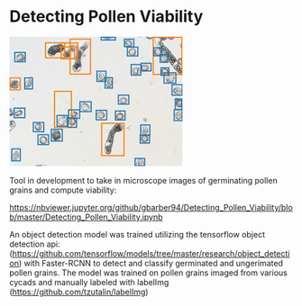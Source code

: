 # Detecting Pollen Viability

![](results/195_01_01_bbox.jpg)


Tool in development to take in microscope images of germinating pollen grains and compute viability:

https://nbviewer.jupyter.org/github/gbarber94/Detecting_Pollen_Viability/blob/master/Detecting_Pollen_Viability.ipynb

An object detection model was trained utilizing the tensorflow object detection api: (https://github.com/tensorflow/models/tree/master/research/object_detection) with Faster-RCNN to detect and classify 
germinated and ungerimated pollen grains. The model was trained on pollen grains imaged from various cycads 
and manually labeled with labelImg (https://github.com/tzutalin/labelImg)
